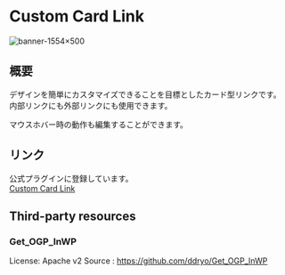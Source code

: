 # Custom Card Link
![banner-1554×500](https://user-images.githubusercontent.com/36348377/176486911-0cd95ade-2fdc-4993-be23-15329d8f18ae.jpg)

## 概要
デザインを簡単にカスタマイズできることを目標としたカード型リンクです。<br>
内部リンクにも外部リンクにも使用できます。

マウスホバー時の動作も編集することができます。

## リンク
公式プラグインに登録しています。<br>
[Custom Card Link](https://wordpress.org/plugins/custom-card-link/)


## Third-party resources
### Get_OGP_InWP
License: Apache v2
Source : https://github.com/ddryo/Get_OGP_InWP
